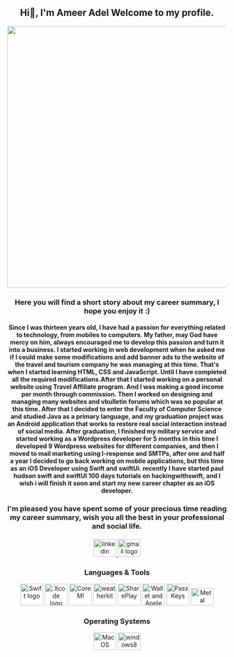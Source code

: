 <div align="center">
</div>


<h2 align="center">Hi👋, I'm Ameer Adel Welcome to my profile. 
  </h2>
  
<div align="center">
  <img height="600"  src="https://i.pinimg.com/originals/66/83/3e/66833e07d6fb9eb5d724e47d0c814285.gif"  />
</div>





  <h3 align="center">
  Here you will find a short story about my career summary, I hope you enjoy it :)
</h3>

<h4 align="center">
Since I was thirteen years old, I have had a passion for everything related to technology, from mobiles to computers. My father, may God have mercy on him, always encouraged me to develop this passion and turn it into a business. I started working in web development when he asked me if I could make some modifications and add banner ads to the website of the travel and tourism company he was managing at this time. That's when I started learning HTML, CSS and JavaScript. Until I have completed all the required modifications.After that I started working on a personal website using Travel Affiliate program. And I was making a good income per month through commission. Then I worked on designing and managing many websites and vbulletin forums which was so popular at this time. After that I decided to enter the Faculty of Computer Science and studied Java as a primary language, and my graduation project was an Android application that works to restore real social interaction instead of social media. After graduation, I finished my military service and started working as a Wordpress developer for 5 months in this time I developed 9 Wordpress websites for different companies, and then I moved to mail marketing using I-response and SMTPs, after one and half a year I decided to go back working on mobile applications, but this time as an iOS Developer using Swift and swiftUi. recently I have started paul hudson swift and swiftUI 100 days tutorials on hackingwithswift, and I wish i will finish it soon and start my new career chapter as an iOS developer. 
</h4>
  <h3 align="center">
I'm pleased you have spent some of your precious time reading my career summary, wish you all the best in your professional and social life.</h3>



<h4 align="center"></h4>



<div align="center">
  <a href="https://www.linkedin.com/in/ameer-adel-b8b673163/" target="_blank">
    <img src="https://raw.githubusercontent.com/maurodesouza/profile-readme-generator/master/src/assets/icons/social/linkedin/default.svg" width="52" height="40" alt="linkedin logo"  />
  </a>
  <a href="mailto:se.ameeradel@gmail.com" target="_blank">
    <img src="https://raw.githubusercontent.com/maurodesouza/profile-readme-generator/master/src/assets/icons/social/gmail/default.svg" width="52" height="40" alt="gmail logo"  />
  </a>

  </a>

</div>




<div align="center">
    <h3>
        Languages & Tools
    </h3>
  <img src="https://developer.apple.com/swift/images/swift-logo.svg" height="50" width="52" alt="Swift logo"  />
  <img src="https://developer.apple.com/assets/elements/icons/xcode-12/xcode-12-96x96_2x.png" height="50" width="52" alt="Xcode logo"  />
  <img src="https://developer.apple.com/assets/elements/icons/core-ml/core-ml-96x96_2x.png" height="50" width="52" alt="CoreMl" />
  <img src="https://developer.apple.com/assets/elements/icons/weatherkit/weatherkit-96x96_2x.png" height="50" width="52" alt="weatherkit"  />
  <img src="https://developer.apple.com/assets/elements/icons/shareplay/shareplay-96x96_2x.png" height="50" width="52" alt="SharePlay"  />
  <img src="https://developer.apple.com/assets/elements/icons/wallet/wallet-96x96_2x.png" height="50" width="52" alt="Wallet and Apple pay"  />
  <img src="https://developer.apple.com/assets/elements/icons/passkeys/passkeys-64x64_2x.png" height="50" width="52" alt="PassKeys"  />
  <img src="https://developer.apple.com/assets/elements/icons/metal/metal-96x96_2x.png" height="40" width="52" alt="Metal"  />


</div>



<div align="center">
  <h3>
     Operating Systems   
  </h3>
  <img src="https://developer.apple.com/licensing-trademarks/images/mac-logo.svg" height="40" width="52" alt="Mac OS logo"  />
  <img src="https://cdn.jsdelivr.net/gh/devicons/devicon/icons/windows8/windows8-original.svg" height="40" width="52" alt="windows8 logo"  />
</div>



